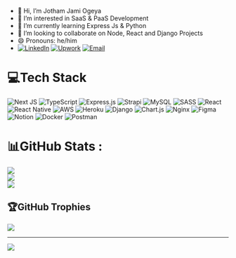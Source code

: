 - 👋 Hi, I’m Jotham Jami Ogeya
- 👀 I’m interested in SaaS & PaaS Development
- 🌱 I’m currently learning Express Js & Python
- 💞️ I’m looking to collaborate on Node, React and Django Projects
- 😄 Pronouns: he/him
- [![LinkedIn](https://img.shields.io/badge/LinkedIn-%230077B5.svg?style=for-the-badge&logo=linkedin&logoColor=white)](https://www.linkedin.com/in/YOUR_PROFILE)
[![Upwork](https://img.shields.io/badge/Upwork-%2317B2A2.svg?style=for-the-badge&logo=upwork&logoColor=white)](https://www.upwork.com/freelancers/~YOUR_UPWORK_ID)
[![Email](https://img.shields.io/badge/Email-%23EA4335.svg?style=for-the-badge&logo=gmail&logoColor=white)](mailto:your-email@example.com)

# 💻Tech Stack
![Next JS](https://img.shields.io/badge/Next-black?style=flat&logo=next.js&logoColor=white) ![TypeScript](https://img.shields.io/badge/typescript-%23007ACC.svg?style=flat&logo=typescript&logoColor=white)
![Express.js](https://img.shields.io/badge/express.js-%23404d59.svg?style=flat&logo=express&logoColor=%2361DAFB) ![Strapi](https://img.shields.io/badge/strapi-%232E7EEA.svg?style=flat&logo=strapi&logoColor=white) 
![MySQL](https://img.shields.io/badge/mysql-%2300f.svg?style=flat&logo=mysql&logoColor=white) ![SASS](https://img.shields.io/badge/SASS-hotpink.svg?style=flat&logo=SASS&logoColor=white) 
![React](https://img.shields.io/badge/react-%2320232a.svg?style=flat&logo=react&logoColor=%2361DAFB) ![React Native](https://img.shields.io/badge/react_native-%2320232a.svg?style=flat&logo=react&logoColor=%2361DAFB) 
![AWS](https://img.shields.io/badge/AWS-%23FF9900.svg?style=flat&logo=amazon-aws&logoColor=white) ![Heroku](https://img.shields.io/badge/heroku-%23430098.svg?style=flat&logo=heroku&logoColor=white) 
![Django](https://img.shields.io/badge/django-%23092E20.svg?style=flat&logo=django&logoColor=white) ![Chart.js](https://img.shields.io/badge/chart.js-F5788D.svg?style=flat&logo=chart.js&logoColor=white)  ![Nginx](https://img.shields.io/badge/nginx-%23009639.svg?style=flat&logo=nginx&logoColor=white)  ![Figma](https://img.shields.io/badge/figma-%23F24E1E.svg?style=flat&logo=figma&logoColor=white) ![Notion](https://img.shields.io/badge/Notion-%23000000.svg?style=flat&logo=notion&logoColor=white) ![Docker](https://img.shields.io/badge/docker-%230db7ed.svg?style=flat&logo=docker&logoColor=white) ![Postman](https://img.shields.io/badge/Postman-FF6C37?style=flat&logo=postman&logoColor=white)
# 📊GitHub Stats :
![](https://github-readme-stats.vercel.app/api?username=avocademia&theme=dark&hide_border=false&include_all_commits=false&count_private=false)<br/>
![](https://github-readme-streak-stats.herokuapp.com/?user=avocademia&theme=dark&hide_border=false)<br/>
![](https://github-readme-stats.vercel.app/api/top-langs/?username=avocademia&theme=dark&hide_border=false&include_all_commits=false&count_private=false&layout=compact)

## 🏆GitHub Trophies
![](https://github-trophies.vercel.app/?username=avocademia&theme=gruvbox&no-frame=true&no-bg=true&margin-w=4)

---
[![](https://visitcount.itsvg.in/api?id=avocademia&icon=2&color=2)](https://visitcount.itsvg.in)

